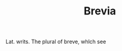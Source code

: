 ---
title: Brevia
letter: B
permalink: "/definitions/bld-brevia.html"
body: Lat. writs. The plural of breve, whlch see
published_at: '2018-07-07'
source: Black's Law Dictionary 2nd Ed (1910)
layout: post
---